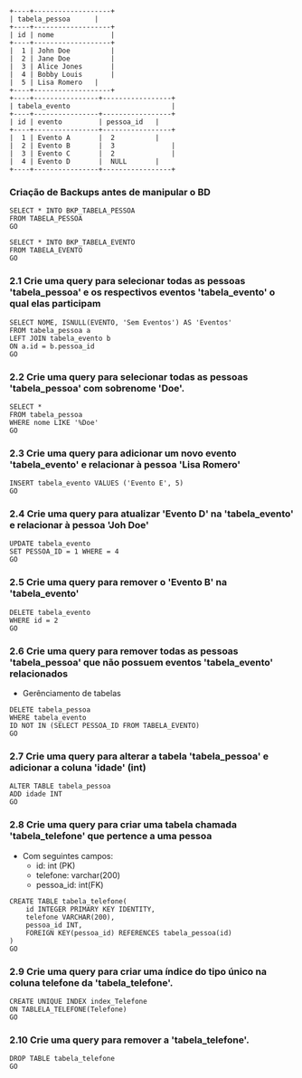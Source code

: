 	+----+-------------------+
	| tabela_pessoa 	 |
	+----+-------------------+
	| id | nome           	 |
	+----+-------------------+
	|  1 | John Doe      	 |
	|  2 | Jane Doe      	 |
	|  3 | Alice Jones   	 |
	|  4 | Bobby Louis  	 |
	|  5 | Lisa Romero 	 |
	+----+-------------------+
	+----+----------------+-----------------+
	| tabela_evento                        	|
	+----+----------------+-----------------+
	| id | evento         | pessoa_id  	|
	+----+----------------+-----------------+
	|  1 | Evento A       |  2	        |
	|  2 | Evento B       |  3              |
	|  3 | Evento C       |  2              |
	|  4 | Evento D       |  NULL     	|
	+----+----------------+-----------------+

### Criação de Backups antes de manipular o BD

<!-- 
Para criar tabelas backup tem um comando que ele cria a copia da tabela, inclusive
em dados, é um comando 'SELECT INTO' com 'FROM' 
Ex: 
Select*INTO BKP_TABELA_PESSOA (não precisa pré criar a tabela)
FROM TABELA_PESSOA

Select*INTO BKP_TABELA_EVENTO
	FROM TABELA_EVENTO
-->

```"
SELECT * INTO BKP_TABELA_PESSOA
FROM TABELA_PESSOA
GO

SELECT * INTO BKP_TABELA_EVENTO
FROM TABELA_EVENTO
GO
```

### 2.1 Crie uma query para selecionar todas as pessoas 'tabela_pessoa' e os respectivos eventos 'tabela_evento' o qual elas participam

```"
SELECT NOME, ISNULL(EVENTO, 'Sem Eventos') AS 'Eventos'
FROM tabela_pessoa a
LEFT JOIN tabela_evento b
ON a.id = b.pessoa_id
GO
```

### 2.2 Crie uma query para selecionar todas as pessoas 'tabela_pessoa' com sobrenome 'Doe'.  

<!--
 A query, tá quase rsrsr...a coluna SobreNome não existe, eu faria assim
-->

```"
SELECT *
FROM tabela_pessoa
WHERE nome LIKE '%Doe'
GO
```

### 2.3 Crie uma query para adicionar um novo evento 'tabela_evento' e relacionar à pessoa 'Lisa Romero'

<!--
Nesse caso seria necessário apenas o Insert
-->

```"
INSERT tabela_evento VALUES ('Evento E', 5)
GO
```

### 2.4 Crie uma query para atualizar 'Evento D' na 'tabela_evento' e relacionar à pessoa 'Joh Doe'

<!--
Não precisa atualizar todos os campos, se não fosse o campo 'nome' que não
existe nessa tabela, estaria correto
-->

```"
UPDATE tabela_evento  
SET PESSOA_ID = 1 WHERE = 4
GO
```

### 2.5 Crie uma query para remover o 'Evento B' na 'tabela_evento'

<!--
Esse era pra fazer um Delete, Alter Table mexe em estrutura da tabela
-->

```"
DELETE tabela_evento
WHERE id = 2
GO
```

### 2.6 Crie uma query para remover todas as pessoas 'tabela_pessoa' que não possuem eventos 'tabela_evento' relacionados

<!--
A lógica eu entendi, pensou certinho, mas a sintaxe seria essa
-->

- Gerênciamento de tabelas

```"
DELETE tabela_pessoa 
WHERE tabela_evento 
ID NOT IN (SELECT PESSOA_ID FROM TABELA_EVENTO)
GO
```

### 2.7 Crie uma query para alterar a tabela 'tabela_pessoa' e adicionar a coluna 'idade' (int)

<!--
Tá correto, só retirar o (3) porque inteiro tem delimitação fixa já
-->

```"
ALTER TABLE tabela_pessoa
ADD idade INT
GO
```

### 2.8 Crie uma query para criar uma tabela chamada 'tabela_telefone' que pertence a uma pessoa

<!--
á certinho, coloar o IDENTITY no Id, e tratar os que podem ou não receber nulo,
mas é só um toque, porque tá correto
-->

- Com seguintes campos:
  - id: int (PK)
  - telefone: varchar(200)
  - pessoa_id: int(FK)

```"
CREATE TABLE tabela_telefone(
    id INTEGER PRIMARY KEY IDENTITY,
    telefone VARCHAR(200),
    pessoa_id INT,
    FOREIGN KEY(pessoa_id) REFERENCES tabela_pessoa(id)
)
GO
```

### 2.9 Crie uma query para criar uma índice do tipo único na coluna telefone da 'tabela_telefone'.

<!--
Index é como se fosse uma "constraint" que você utiliza para otimizar a tabela,
para a busca ficar mais rápida 
-->

```"
CREATE UNIQUE INDEX index_Telefone
ON TABLELA_TELEFONE(Telefone)
GO
```

### 2.10 Crie uma query para remover a 'tabela_telefone'.

```"
DROP TABLE tabela_telefone
GO
```
